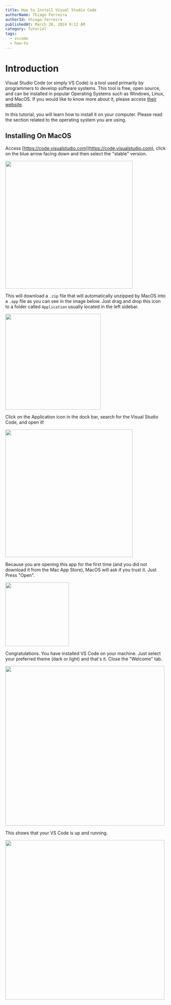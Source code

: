 ```yaml
---
title: How to Install Visual Studio Code
authorName: Thiago Ferreira
authorId: thiago-ferreira
publishedAt: March 28, 2024 9:12 AM
category: Tutorial
tags:
  - vscode
  - how-to
---
```


# Introduction

Visual Studio Code (or simply VS Code) is a tool used primarily by programmers to develop software systems. This tool is free, open source, and can be installed in popular Operating Systems such as Windows, Linux, and MacOS. If you would like to know more about it, please access [their website](https://code.visualstudio.com).

In this tutorial, you will learn how to install it on your computer. Please read the section related to the operating system you are using.

## Installing On MacOS

Access [https://code.visualstudio.com](https://code.visualstudio.com), click on the blue arrow facing down and then select the "stable" version.

<img width="400" height="400" src="mac-1.png">

This will download a `.zip` file that will automatically unzipped by MacOS into a `.app` file as you can see in the image below. Just drag and drop this icon to a folder called `Application` usually located in the left sidebar.

<img width="300" height="300" src="mac-2.png">

Click on the Application icon in the dock bar, search for the Visual Studio Code, and open it!

<img width="400" height="400" src="mac-4.png">

Because you are opening this app for the first time (and you did not download it from the Mac App Store), MacOS will ask if you trust it. Just Press "Open".

<img width="200" height="200" src="mac-5.png">

Congratulations. You have installed VS Code on your machine. Just select your preferred theme (dark or light) and that's it. Close the "Welcome" tab.

<img width="500" height="500" src="mac-6.png">

This shows that your VS Code is up and running.

<img width="500" height="500" src="mac-7.png">
